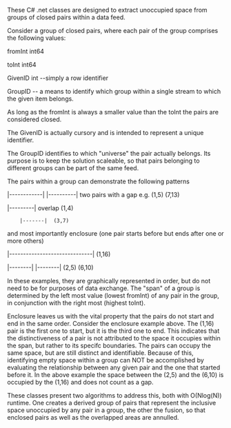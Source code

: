 These C# .net classes are designed to extract unoccupied space from groups of closed pairs within a data feed.

Consider a group of closed pairs, where each pair of the group comprises the following values:

fromInt  int64 

toInt int64

GivenID int  --simply a row identifier

GroupID -- a means to identify which group within a single stream to which the given item belongs.

As long as the fromInt is always a smaller value than the toInt the pairs are considered closed.  

The GivenID is actually cursory and is intended to represent a unique identifier.

The GroupID identifies to which "universe" the pair actually belongs.  Its purpose is to keep the solution 
scaleable, so that pairs belonging to different groups can be part of the same feed.

The pairs within a group can demonstrate the following patterns

|------------|  |----------|  two pairs with a gap  e.g. (1,5) (7,13)

|---------|  overlap  (1,4)   

        |-------|  (3,7)

and most importantly enclosure (one pair starts before but ends after one or more others)

|------------------------------|   (1,16)

   |--------|  |--------| (2,5)  (6,10)


In these examples, they are graphically represented in order, but do not need to be for purposes of data exchange.
The "span" of a group is determined by the left most value  (lowest fromInt) of any pair in the group, in conjunction 
with the right most (highest toInt).

Enclosure leaves us with the vital property that the pairs do not start and end in the same order.  Consider the 
enclosure example above.  The (1,16) pair is the first one to start, but it is the third one to end.
This indicates that the distinctiveness of a pair is not attributed to the space it occupies within the span, but rather
to its specifc boundaries.  The pairs can occupy the same space, but are still distinct and identifiable.
Because of this, identifying empty space within a group can NOT be accomplished by evaluating the relationship 
between any given pair and the one that started before it.  In the above example the space between the (2,5)
and the (6,10) is occupied by the (1,16) and does not count as a gap.

These classes present two algorithms to address this, both with O(Nlog(N)) runtime.
One creates a derived group of pairs that represent the inclusive space unoccupied by any pair in a group, 
the other the fusion, so that enclosed pairs as well as the  overlapped areas are annulled.






